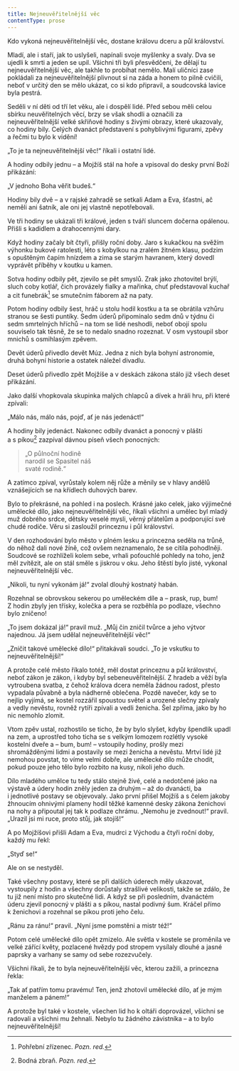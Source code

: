 ```yaml
---
title: Nejneuvěřitelnější věc
contentType: prose
---
```


<section>

Kdo vykoná nejneuvěřitelnější věc, dostane královu dceru a půl království.

Mladí, ale i staří, jak to uslyšeli, napínali svoje myšlenky a svaly. Dva se ujedli k smrti a jeden se upil. Všichni tři byli přesvědčeni, že dělají tu nejneuvěřitelnější věc, ale takhle to probíhat nemělo. Malí uličníci zase pokládali za nejneuvěřitelnější plivnout si na záda a honem to pilně cvičili, neboť v určitý den se mělo ukázat, co si kdo připravil, a soudcovská lavice byla pestrá.

Seděli v ní děti od tří let věku, ale i dospělí lidé. Před sebou měli celou sbírku neuvěřitelných věcí, brzy se však shodli a označili za nejneuvěřitelnější velké skříňové hodiny s živými obrazy, které ukazovaly, co hodiny bily. Celých dvanáct představení s pohyblivými figurami, zpěvy a řečmi tu bylo k vidění!

„To je ta nejneuvěřitelnější věc!“ říkali i ostatní lidé.

A hodiny odbily jednu – a Mojžíš stál na hoře a vpisoval do desky první Boží přikázání:

„V jednoho Boha věřit budeš.“

Hodiny bily dvě – a v rajské zahradě se setkali Adam a Eva, šťastni, ač neměli ani šatník, ale oni jej vlastně nepotřebovali.

Ve tři hodiny se ukázali tři králové, jeden s tváří sluncem dočerna opálenou. Přišli s kadidlem a drahocennými dary.

Když hodiny začaly bít čtyři, přišly roční doby. Jaro s kukačkou na svěžím výhonku bukové ratolesti, léto s kobylkou na zralém žitném klasu, podzim s opuštěným čapím hnízdem a zima se starým havranem, který dovedl vyprávět příběhy v koutku u kamen.

Sotva hodiny odbily pět, zjevilo se pět smyslů. Zrak jako zhotovitel brýlí, sluch coby kotlář, čich provázely fialky a mařinka, chuť představoval kuchař a cit funebrák[^20] se smutečním fáborem až na paty.

Potom hodiny odbily šest, hráč u stolu hodil kostku a ta se obrátila vzhůru stranou se šesti puntíky. Sedm úderů připomínalo sedm dnů v týdnu či sedm smrtelných hříchů – na tom se lidé neshodli, neboť obojí spolu souviselo tak těsně, že se to nedalo snadno rozeznat. V osm vystoupil sbor mnichů s osmihlasým zpěvem.

Devět úderů přivedlo devět Múz. Jedna z nich byla bohyní astronomie, druhá bohyní historie a ostatek náležel divadlu.

Deset úderů přivedlo zpět Mojžíše a v deskách zákona stálo již všech deset přikázání.

Jako další vhopkovala skupinka malých chlapců a dívek a hráli hru, při které zpívali:

„Málo nás, málo nás, pojď, ať je nás jedenáct!“

A hodiny bily jedenáct. Nakonec odbily dvanáct a ponocný v plášti a s píkou[^21] zazpíval dávnou píseň všech ponocných:

</section>

<section>

> „O půlnoční hodině  
> narodil se Spasitel náš  
> svaté rodině.“

</section>

<section>

A zatímco zpíval, vyrůstaly kolem něj růže a měnily se v hlavy andělů vznášejících se na křídlech duhových barev.

Bylo to překrásné, na pohled i na poslech. Krásné jako celek, jako výjimečné umělecké dílo, jako nejneuvěřitelnější věc, říkali všichni a umělec byl mladý muž dobrého srdce, dětsky veselé mysli, věrný přátelům a podporující své chudé rodiče. Věru si zasloužil princeznu i půl království.

V den rozhodování bylo město v plném lesku a princezna seděla na trůně, do něhož dali nové žíně, což ovšem neznamenalo, že se cítila pohodlněji. Soudcové se rozhlíželi kolem sebe, vrhali poťouchlé pohledy na toho, jenž měl zvítězit, ale on stál směle s jiskrou v oku. Jeho štěstí bylo jisté, vykonal nejneuvěřitelnější věc.

„Nikoli, tu nyní vykonám já!“ zvolal dlouhý kostnatý habán.

Rozehnal se obrovskou sekerou po uměleckém díle a – prask, rup, bum! Z hodin zbyly jen třísky, kolečka a pera se rozběhla po podlaze, všechno bylo zničeno!

„To jsem dokázal já!“ pravil muž. „Můj čin zničil tvůrce a jeho výtvor najednou. Já jsem udělal nejneuvěřitelnější věc!“

„Zničit takové umělecké dílo!“ přitakávali soudci. „To je vskutku to nejneuvěřitelnější!“

A protože celé město říkalo totéž, měl dostat princeznu a půl království, neboť zákon je zákon, i kdyby byl sebeneuvěřitelnější. Z hradeb a věží byla vytroubena svatba, z čehož králova dcera neměla žádnou radost, přesto vypadala půvabně a byla nádherně oblečena. Pozdě navečer, kdy se to nejlíp vyjímá, se kostel rozzářil spoustou světel a urozené slečny zpívaly a vedly nevěstu, rovněž rytíři zpívali a vedli ženicha. Šel zpříma, jako by ho nic nemohlo zlomit.

Vtom zpěv ustal, rozhostilo se ticho, že by bylo slyšet, kdyby špendlík upadl na zem, a uprostřed toho ticha se s velkým lomozem rozlétly vysoké kostelní dveře a – bum, bum! – vstoupily hodiny, prošly mezi shromážděnými lidmi a postavily se mezi ženicha a nevěstu. Mrtví lidé již nemohou povstat, to víme velmi dobře, ale umělecké dílo může chodit, pokud pouze jeho tělo bylo rozbito na kusy, nikoli jeho duch.

Dílo mladého umělce tu tedy stálo stejně živé, celé a nedotčené jako na výstavě a údery hodin zněly jeden za druhým – až do dvanácti, ba i jednotlivé postavy se objevovaly. Jako první přišel Mojžíš a s čelem jakoby žhnoucím ohnivými plameny hodil těžké kamenné desky zákona ženichovi na nohy a připoutal jej tak k podlaze chrámu. „Nemohu je zvednout!“ pravil. „Urazil jsi mi ruce, proto stůj, jak stojíš!“

A po Mojžíšovi přišli Adam a Eva, mudrci z Východu a čtyři roční doby, každý mu řekl:

„Styď se!“

Ale on se nestyděl.

Také všechny postavy, které se při dalších úderech měly ukazovat, vystoupily z hodin a všechny dorůstaly strašlivé velikosti, takže se zdálo, že tu již není místo pro skutečné lidi. A když se při posledním, dvanáctém úderu zjevil ponocný v plášti a s píkou, nastal podivný šum. Kráčel přímo k ženichovi a rozehnal se píkou proti jeho čelu.

„Ránu za ránu!“ pravil. „Nyní jsme pomstěni a mistr též!“

Potom celé umělecké dílo opět zmizelo. Ale světla v kostele se proměnila ve velké zářící květy, pozlacené hvězdy pod stropem vysílaly dlouhé a jasné paprsky a varhany se samy od sebe rozezvučely.

Všichni říkali, že to byla nejneuvěřitelnější věc, kterou zažili, a princezna řekla:

„Tak ať patřím tomu pravému! Ten, jenž zhotovil umělecké dílo, ať je mým manželem a pánem!“

A protože byl také v kostele, všechen lid ho k oltáři doprovázel, všichni se radovali a všichni mu žehnali. Nebylo tu žádného závistníka – a to bylo nejneuvěřitelnější!

[^20]: Pohřební zřízenec. _Pozn. red._

[^21]: Bodná zbraň. _Pozn. red._

</section>
